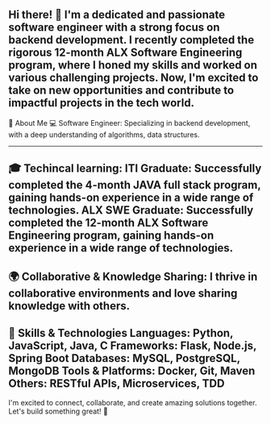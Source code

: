 Hi there! 👋
I'm a dedicated and passionate software engineer with a strong focus on backend development. I recently completed the rigorous 12-month ALX Software Engineering program, where I honed my skills and worked on various challenging projects. Now, I'm excited to take on new opportunities and contribute to impactful projects in the tech world.
---
🚀 About Me
💻 Software Engineer: Specializing in backend development, with a deep understanding of algorithms, data structures.

---
🎓 Techincal learning:
     ITI Graduate: Successfully completed the 4-month JAVA full stack program, gaining hands-on experience in a wide range of technologies.
     ALX SWE Graduate: Successfully completed the 12-month ALX Software Engineering program, gaining hands-on experience in a wide range of technologies.
---
🌍 Collaborative & Knowledge Sharing: I thrive in collaborative environments and love sharing knowledge with others.
---
💼 Skills & Technologies
Languages: Python, JavaScript, Java, C
Frameworks: Flask, Node.js, Spring Boot
Databases: MySQL, PostgreSQL, MongoDB
Tools & Platforms: Docker, Git, Maven
Others: RESTful APIs, Microservices, TDD
---

I'm excited to connect, collaborate, and create amazing solutions together. Let's build something great! 🚀


<!--
**AbdullahKhames/AbdullahKhames** is a ✨ _special_ ✨ repository because its `README.md` (this file) appears on your GitHub profile.

Here are some ideas to get you started:

- 🔭 I’m currently working on ...
- 🌱 I’m currently learning ...
- 👯 I’m looking to collaborate on ...
- 🤔 I’m looking for help with ...
- 💬 Ask me about ...
- 📫 How to reach me: ...
- 😄 Pronouns: ...
- ⚡ Fun fact: ...
-->
